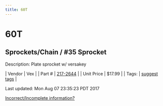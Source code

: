 ```yaml
---
title: 60T
---
```


# 60T
## Sprockets/Chain / #35 Sprocket
Description: 	Plate sprocket w/ versakey 

| Vendor | Vex | 
| Part # | [217-2644](http://www.vexrobotics.com/vexpro/motion/sprockets-and-chain/35-sprockets.html) | 
| Unit Price | $17.99 | 
| Tags: | [suggest tags](https://docs.google.com/forms/d/e/1FAIpQLSeWyY8v3RgOty-MyWmh9U0iivNYN_molChYyS-0U-o-kOAv_g/viewform) | 

Last updated: Mon Aug 07 23:35:23 PDT 2017

 [Incorrect/Incomplete information?](https://docs.google.com/forms/d/e/1FAIpQLSeWyY8v3RgOty-MyWmh9U0iivNYN_molChYyS-0U-o-kOAv_g/viewform)